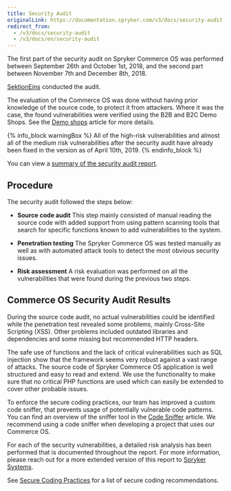 ```yaml
---
title: Security Audit
originalLink: https://documentation.spryker.com/v3/docs/security-audit
redirect_from:
  - /v3/docs/security-audit
  - /v3/docs/en/security-audit
---
```


<!--used to be: http://spryker.github.io/getting-started/security-audit-results/-->
The first part of the security audit on Spryker Commerce OS was performed  between September 26th and October 1st, 2018, and the second part between November 7th and December 8th, 2018.

[SektionEins](https://www.sektioneins.de/) conducted the audit.

The evaluation of the Commerce OS was done without having prior knowledge of the source code, to protect it from attackers. Where it was the case, the found vulnerabilities were verified using the B2B and B2C Demo Shops. See the [Demo shops](https://documentation.spryker.com/v4/docs/demoshops) article for more details.

{% info_block warningBox %}
All of the high-risk vulnerabilities and almost all of the medium risk vulnerabilities after the security audit have already been fixed in the version as of April 10th, 2019.
{% endinfo_block %}

You can view a [summary of the security audit report](https://cdn.document360.io/9fafa0d5-d76f-40c5-8b02-ab9515d3e879/Images/Documentation/Summary-Report-Spryker-B2B-B2C.pdf).

## Procedure
The security audit followed the steps below:

* **Source code audit**
This step mainly consisted of manual reading the source code with added support from using pattern scanning tools that search for specific functions known to add vulnerabilities to the system.

* **Penetration testing**
The Spryker Commerce OS was tested manually as well as with automated attack tools to detect the most obvious security issues.

* **Risk assessment**
A risk evaluation was performed on all the vulnerabilities that were found during the previous two steps.

## Commerce OS Security Audit Results
During the source code audit, no actual vulnerabilities could be identified while the penetration test revealed some problems, mainly Cross-Site Scripting (XSS). Other problems included outdated libraries and dependencies and some missing but recommended HTTP headers.

The safe use of functions and the lack of critical vulnerabilities such as SQL injection show that the framework seems very robust against a vast range of attacks. The source code of Spryker Commerce OS application is well structured and easy to read and extend. We use the functionality to make sure that no critical PHP functions are used which can easily be extended to cover other probable issues.

To enforce the secure coding practices, our team has improved a custom code sniffer, that prevents usage of potentially vulnerable code patterns. You can find an overview of the sniffer tool in the [Code Sniffer](/docs/scos/dev/features/202001.0/sdk/development-tools/code-sniffer) article. We recommend using a code sniffer when developing a project that uses our Commerce OS.

For each of the security vulnerabilities, a detailed risk analysis has been performed that is documented throughout the report. For more information, please reach out for a more extended version of this report to [Spryker Systems](mailto:academy@spryker.com).

See [Secure Coding Practices](/docs/scos/dev/developer-guides/202001.0/development-guide/guidelines/coding-guidelines/secure-coding-p) for a list of secure coding recommendations.
